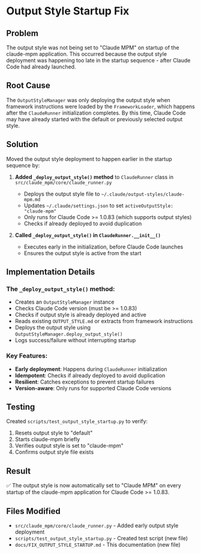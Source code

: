 # Output Style Startup Fix

## Problem
The output style was not being set to "Claude MPM" on startup of the claude-mpm application. This occurred because the output style deployment was happening too late in the startup sequence - after Claude Code had already launched.

## Root Cause
The `OutputStyleManager` was only deploying the output style when framework instructions were loaded by the `FrameworkLoader`, which happens after the `ClaudeRunner` initialization completes. By this time, Claude Code may have already started with the default or previously selected output style.

## Solution
Moved the output style deployment to happen earlier in the startup sequence by:

1. **Added `_deploy_output_style()` method** to `ClaudeRunner` class in `src/claude_mpm/core/claude_runner.py`
   - Deploys the output style file to `~/.claude/output-styles/claude-mpm.md`
   - Updates `~/.claude/settings.json` to set `activeOutputStyle: "claude-mpm"`
   - Only runs for Claude Code >= 1.0.83 (which supports output styles)
   - Checks if already deployed to avoid duplication

2. **Called `_deploy_output_style()` in `ClaudeRunner.__init__()`**
   - Executes early in the initialization, before Claude Code launches
   - Ensures the output style is active from the start

## Implementation Details

### The `_deploy_output_style()` method:
- Creates an `OutputStyleManager` instance
- Checks Claude Code version (must be >= 1.0.83)
- Checks if output style is already deployed and active
- Reads existing `OUTPUT_STYLE.md` or extracts from framework instructions
- Deploys the output style using `OutputStyleManager.deploy_output_style()`
- Logs success/failure without interrupting startup

### Key Features:
- **Early deployment**: Happens during `ClaudeRunner` initialization
- **Idempotent**: Checks if already deployed to avoid duplication
- **Resilient**: Catches exceptions to prevent startup failures
- **Version-aware**: Only runs for supported Claude Code versions

## Testing
Created `scripts/test_output_style_startup.py` to verify:
1. Resets output style to "default"
2. Starts claude-mpm briefly
3. Verifies output style is set to "claude-mpm"
4. Confirms output style file exists

## Result
✅ The output style is now automatically set to "Claude MPM" on every startup of the claude-mpm application for Claude Code >= 1.0.83.

## Files Modified
- `src/claude_mpm/core/claude_runner.py` - Added early output style deployment
- `scripts/test_output_style_startup.py` - Created test script (new file)
- `docs/FIX_OUTPUT_STYLE_STARTUP.md` - This documentation (new file)